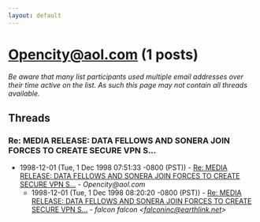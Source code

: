 ```yaml
---
layout: default
---
```


# Opencity@aol.com (1 posts)

_Be aware that many list participants used multiple email addresses over their time active on the list. As such this page may not contain all threads available._

## Threads

### Re: MEDIA RELEASE: DATA FELLOWS AND SONERA JOIN FORCES TO CREATE SECURE VPN S...
+ 1998-12-01 (Tue, 1 Dec 1998 07:51:33 -0800 (PST)) - [Re: MEDIA RELEASE: DATA FELLOWS AND SONERA JOIN FORCES TO CREATE SECURE VPN S...](/archive/1998/12/90efa01672408651d6358106ebe660952c3f50fd20d9dfa0b11ee42325abaf37) - _Opencity@aol.com_
  + 1998-12-01 (Tue, 1 Dec 1998 08:20:20 -0800 (PST)) - [Re: MEDIA RELEASE: DATA FELLOWS AND SONERA JOIN FORCES TO CREATE SECURE VPN S...](/archive/1998/12/57227692deab7197ba034fb14733e9a5a256121f6b382633bb96f7ac4133b181) - _falcon falcon \<falconinc@earthlink.net\>_

